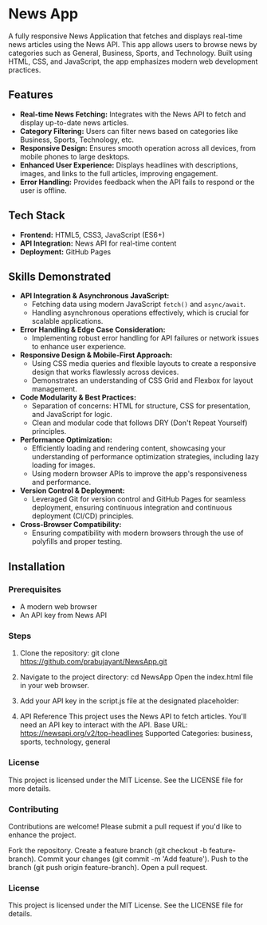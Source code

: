 # News App

A fully responsive News Application that fetches and displays real-time news articles using the News API. This app allows users to browse news by categories such as General, Business, Sports, and Technology. Built using HTML, CSS, and JavaScript, the app emphasizes modern web development practices.

## Features

* **Real-time News Fetching:** Integrates with the News API to fetch and display up-to-date news articles.
* **Category Filtering:** Users can filter news based on categories like Business, Sports, Technology, etc.
* **Responsive Design:** Ensures smooth operation across all devices, from mobile phones to large desktops.
* **Enhanced User Experience:** Displays headlines with descriptions, images, and links to the full articles, improving engagement.
* **Error Handling:** Provides feedback when the API fails to respond or the user is offline.

## Tech Stack

* **Frontend:** HTML5, CSS3, JavaScript (ES6+)
* **API Integration:** News API for real-time content
* **Deployment:** GitHub Pages

## Skills Demonstrated

* **API Integration & Asynchronous JavaScript:**
	+ Fetching data using modern JavaScript `fetch()` and `async/await`.
	+ Handling asynchronous operations effectively, which is crucial for scalable applications.
* **Error Handling & Edge Case Consideration:**
	+ Implementing robust error handling for API failures or network issues to enhance user experience.
* **Responsive Design & Mobile-First Approach:**
	+ Using CSS media queries and flexible layouts to create a responsive design that works flawlessly across devices.
	+ Demonstrates an understanding of CSS Grid and Flexbox for layout management.
* **Code Modularity & Best Practices:**
	+ Separation of concerns: HTML for structure, CSS for presentation, and JavaScript for logic.
	+ Clean and modular code that follows DRY (Don't Repeat Yourself) principles.
* **Performance Optimization:**
	+ Efficiently loading and rendering content, showcasing your understanding of performance optimization strategies, including lazy loading for images.
	+ Using modern browser APIs to improve the app's responsiveness and performance.
* **Version Control & Deployment:**
	+ Leveraged Git for version control and GitHub Pages for seamless deployment, ensuring continuous integration and continuous deployment (CI/CD) principles.
* **Cross-Browser Compatibility:**
	+ Ensuring compatibility with modern browsers through the use of polyfills and proper testing.

## Installation

### Prerequisites

* A modern web browser
* An API key from News API

### Steps

1. Clone the repository:
git clone https://github.com/prabujayant/NewsApp.git

2. Navigate to the project directory:
cd NewsApp
Open the index.html file in your web browser.

3. Add your API key in the script.js file at the designated placeholder:

4. API Reference
This project uses the News API to fetch articles. You'll need an API key to interact with the API.
Base URL: https://newsapi.org/v2/top-headlines
Supported Categories: business, sports, technology, general

### License 
This project is licensed under the MIT License. See the LICENSE file for more details.

### Contributing
Contributions are welcome! Please submit a pull request if you'd like to enhance the project.

Fork the repository.
Create a feature branch (git checkout -b feature-branch).
Commit your changes (git commit -m 'Add feature').
Push to the branch (git push origin feature-branch).
Open a pull request.

### License
This project is licensed under the MIT License. See the LICENSE file for details.



